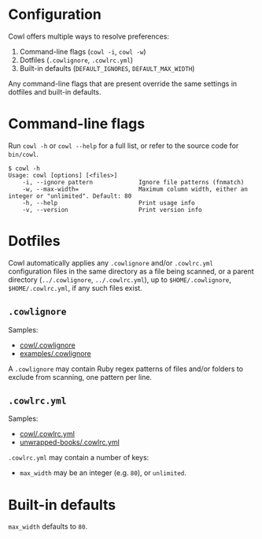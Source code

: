 # Configuration

Cowl offers multiple ways to resolve preferences:

1. Command-line flags (`cowl -i`, `cowl -w`)
2. Dotfiles (`.cowlignore`, `.cowlrc.yml`)
3. Built-in defaults (`DEFAULT_IGNORES`, `DEFAULT_MAX_WIDTH`)

Any command-line flags that are present override the same settings in dotfiles and built-in defaults.

# Command-line flags

Run `cowl -h` or `cowl --help` for a full list, or refer to the source code for `bin/cowl`.

```
$ cowl -h
Usage: cowl [options] [<files>]
    -i, --ignore pattern             Ignore file patterns (fnmatch)
    -w, --max-width=                 Maximum column width, either an integer or "unlimited". Default: 80
    -h, --help                       Print usage info
    -v, --version                    Print version info
```

# Dotfiles

Cowl automatically applies any `.cowlignore` and/or `.cowlrc.yml` configuration files in the same directory as a file being scanned, or a parent directory (`../.cowlignore`, `../.cowlrc.yml`), up to `$HOME/.cowlignore`, `$HOME/.cowlrc.yml`, if any such files exist.

## `.cowlignore`

Samples:

* [cowl/.cowlignore](https://github.com/mcandre/cowl/blob/master/.cowlignore)
* [examples/.cowlignore](https://github.com/mcandre/cowl/blob/master/examples/.cowlignore)

A `.cowlignore` may contain Ruby regex patterns of files and/or folders to exclude from scanning, one pattern per line.

## `.cowlrc.yml`

Samples:

* [cowl/.cowlrc.yml](https://github.com/mcandre/cowl/blob/master/.cowlrc.yml)
* [unwrapped-books/.cowlrc.yml](https://github.com/mcandre/cowl/blob/master/examples/unwrapped-books/.cowlrc.yml)

`.cowlrc.yml` may contain a number of keys:

* `max_width` may be an integer (e.g. `80`), or `unlimited`.

# Built-in defaults

`max_width` defaults to `80`.
